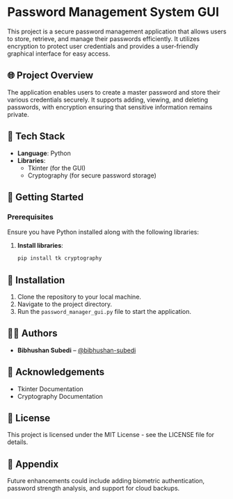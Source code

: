 # Password Management System GUI

This project is a secure password management application that allows users to store, retrieve, and manage their passwords efficiently. It utilizes encryption to protect user credentials and provides a user-friendly graphical interface for easy access.

## 🌐 Project Overview

The application enables users to create a master password and store their various credentials securely. It supports adding, viewing, and deleting passwords, with encryption ensuring that sensitive information remains private.

## 🔧 Tech Stack

- **Language**: Python
- **Libraries**:
  - Tkinter (for the GUI)
  - Cryptography (for secure password storage)

## 🚀 Getting Started

### Prerequisites

Ensure you have Python installed along with the following libraries:

1. **Install libraries**:
   ```bash
   pip install tk cryptography

## 🚀 Installation

1. Clone the repository to your local machine.
2. Navigate to the project directory.
3. Run the `password_manager_gui.py` file to start the application.

## 🧑‍💻 Authors

- **Bibhushan Subedi** – [@bibhushan-subedi](https://github.com/bibhushan-subedi)

## 🤝 Acknowledgements

- Tkinter Documentation
- Cryptography Documentation

## 📝 License

This project is licensed under the MIT License - see the LICENSE file for details.

## 📄 Appendix

Future enhancements could include adding biometric authentication, password strength analysis, and support for cloud backups.
